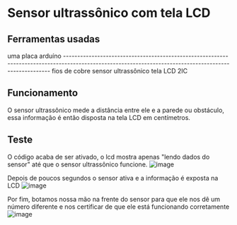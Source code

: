 # Sensor ultrassônico com tela LCD
## Ferramentas usadas
uma placa arduíno -------------------------------------------------------------------------------------------------------------------------------------------------------
fios de cobre
sensor ultrassônico
tela LCD 2IC
## Funcionamento
O sensor ultrassônico mede a distância entre ele e a parede ou obstáculo, essa informação é então disposta na tela LCD em centímetros.
## Teste
O código acaba de ser ativado, o lcd mostra apenas "lendo dados do sensor" até que o sensor ultrassônico funcione.
![image](https://user-images.githubusercontent.com/102593170/176663503-bddbaea2-5271-4959-aabf-2435dd8341b1.png)

Depois de poucos segundos o sensor ativa e a informação é exposta na LCD
![image](https://user-images.githubusercontent.com/102593170/176663774-32234aae-5192-4193-87b3-00f35935b407.png)

Por fim, botamos nossa mão na frente do sensor para que ele nos dê um número diferente e nos certificar de que ele está funcionando corretamente
![image](https://user-images.githubusercontent.com/102593170/176663994-e35b92b4-fad0-4679-a27e-22473bd854cf.png)

